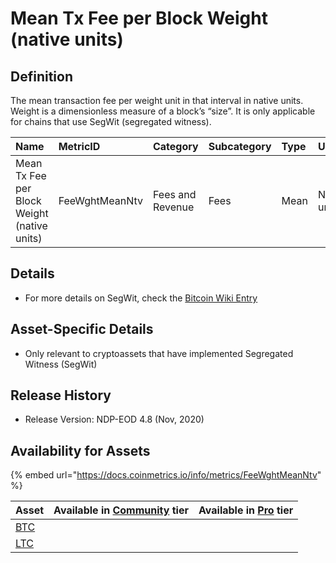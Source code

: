 # Mean Tx Fee per Block Weight \(native units\)

## Definition

The mean transaction fee per weight unit in that interval in native units. Weight is a dimensionless measure of a block’s “size”. It is only applicable for chains that use SegWit \(segregated witness\).

| Name | MetricID | Category | Subcategory | Type | Unit | Interval |
| :--- | :--- | :--- | :--- | :--- | :--- | :--- |
| Mean Tx Fee per Block Weight \(native units\) | FeeWghtMeanNtv | Fees and Revenue | Fees | Mean | Native units | 1 day |

## Details

* For more details on SegWit, check the [Bitcoin Wiki Entry](https://en.bitcoin.it/wiki/Segregated_Witness)

## Asset-Specific Details

* Only relevant to cryptoassets that have implemented Segregated Witness \(SegWit\)

## Release History

* Release Version: NDP-EOD 4.8 \(Nov, 2020\)

## Availability for Assets

{% embed url="https://docs.coinmetrics.io/info/metrics/FeeWghtMeanNtv" %}



| Asset | Available in [Community](https://docs.coinmetrics.io/api/tiers/community) tier | Available in [Pro](https://docs.coinmetrics.io/api/tiers/pro) tier |
| :--- | :--- | :--- |
| [BTC](https://docs.coinmetrics.io/info/assets/btc) |  |  |
| [LTC](https://docs.coinmetrics.io/info/assets/ltc) |  |  |

